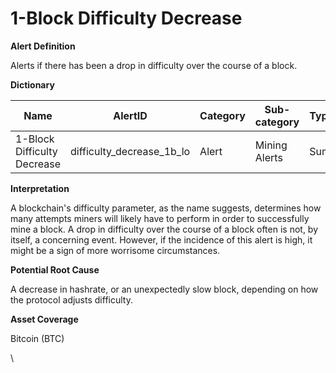 # 1-Block Difficulty Decrease

**Alert Definition**

Alerts if there has been a drop in difficulty over the course of a block.

**Dictionary**

| Name                         | AlertID                      | Category | Sub-category  | Type | Unit             | Interval |
| ---------------------------- | ---------------------------- | -------- | ------------- | ---- | ---------------- | -------- |
| 1-Block Difficulty Decrease  | difficulty\_decrease\_1b\_lo | Alert    | Mining Alerts | Sum  | Block Difficulty | Ad hoc   |

**Interpretation**

A blockchain's difficulty parameter, as the name suggests, determines how many attempts miners will likely have to perform in order to successfully mine a block. A drop in difficulty over the course of a block often is not, by itself, a concerning event. However, if the incidence of this alert is high, it might be a sign of more worrisome circumstances.

**Potential Root Cause**

A decrease in hashrate, or an unexpectedly slow block, depending on how the protocol adjusts difficulty.

**Asset Coverage**

Bitcoin (BTC)

\
